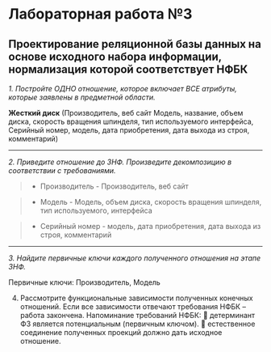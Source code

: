# Лабораторная работа №3 

## Проектирование реляционной базы данных на основе исходного набора информации, нормализация которой соответствует НФБК

*1. Постройте ОДНО отношение, которое включает ВСЕ атрибуты, которые заявлены в предметной области.*

**Жесткий диск** (Производитель, веб сайт Модель, название, объем диска, скорость вращения шпинделя, тип используемого интерфейса, Серийный номер, модель, дата приобретения, дата выхода из строя, комментарий)

---

*2. Приведите отношение до 3НФ. Произведите декомпозицию в
соответствии с требованиями.*

> - Производитель - Производитель, веб сайт

> - Модель -  Модель, объем диска, скорость вращения шпинделя, тип используемого, интерфейса

> - Серийный номер - модель, дата приобретения, дата выхода из строя, комментарий

---

*3. Найдите первичные ключи каждого полученного отношения на этапе
3НФ.*

Первичные ключи: Производитель, Модель



4. Рассмотрите функциональные зависимости полученных конечных
отношений. Если все зависимости отвечают требования НФБК –
работа закончена.
Напоминание требований НФБК:
 детерминант ФЗ является потенциальным (первичным ключом).
 естественное соединение полученных проекций должно дать
исходное отношение. 
